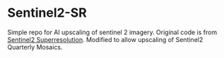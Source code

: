 # Sentinel2-SR

Simple repo for AI upscaling of sentinel 2 imagery. Original code is from 
[Sentinel2 Superresolution](https://github.com/Evoland-Land-Monitoring-Evolution/sentinel2_superresolution).
Modified to allow upscaling of Sentinel2 Quarterly Mosaics. 

